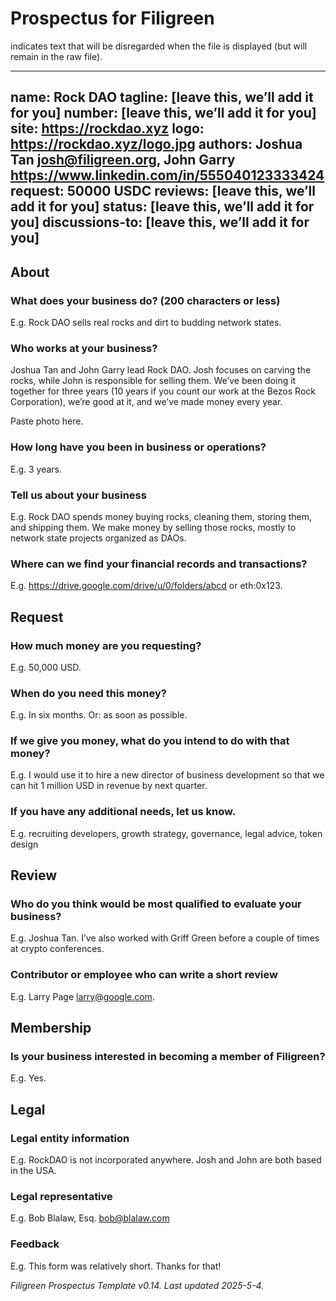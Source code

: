 # Prospectus for Filigreen

<!--
This document is intended to help us create a prospectus (i.e. loan application) for your business, which will be shared with the members of Shore of Filigreen LLC (or just “Filigreen”), an investment club.

This form should take you around 20 minutes to fill out. If we need more detail, we’ll comment on this doc directly, and help you iterate it.

Instructions: 
Yellow indicates things you should fill in / replace with your own information.
Blue indicates things we will fill in or which we might change.
<!-- text --> indicates text that will be disregarded when the file is displayed (but will remain in the raw file).

<!--Note: after a round of private edits, this prospectus will be published online. If this is a problem for you, let us know by commenting here.-->

---
name: Rock DAO
tagline: [leave this, we’ll add it for you]
number: [leave this, we’ll add it for you]
site: https://rockdao.xyz
logo: https://rockdao.xyz/logo.jpg
authors: Joshua Tan <josh@filigreen.org>, John Garry <https://www.linkedin.com/in/555040123333424>
request: 50000 USDC
reviews: [leave this, we’ll add it for you]
status: [leave this, we’ll add it for you]
discussions-to: [leave this, we’ll add it for you]
---

## About

### What does your business do? (200 characters or less)

E.g. Rock DAO sells real rocks and dirt to budding network states.

### Who works at your business?

Joshua Tan and John Garry lead Rock DAO. Josh focuses on carving the rocks, while John is responsible for selling them. We’ve been doing it together for three years (10 years if you count our work at the Bezos Rock Corporation), we’re good at it, and we’ve made money every year.

Paste photo here.

### How long have you been in business or operations?

E.g. 3 years.

### Tell us about your business
<!--This doesn’t need to be an essay, but try to go into some detail.-->

E.g. Rock DAO spends money buying rocks, cleaning them, storing them, and shipping them. We make money by selling those rocks, mostly to network state projects organized as DAOs.

### Where can we find your financial records and transactions?
<!--Filigreen specializes in DAOs and small businesses in Web3. We generally expect loan candidates to maintain transparent finances and operations, e.g. via a known set of wallets or contracts on a public blockchain or on a public platform such as Open Collective.-->

E.g. https://drive.google.com/drive/u/0/folders/abcd or eth:0x123.

## Request

### How much money are you requesting?
<!--This is just an initial request. Feel free to give a ballpark figure unless you have a specific budget in mind.-->

E.g. 50,000 USD.

### When do you need this money?

E.g. In six months. Or: as soon as possible.

### If we give you money, what do you intend to do with that money?

E.g. I would use it to hire a new director of business development so that we can hit 1 million USD in revenue by next quarter.

### If you have any additional needs, let us know.
<!--This question is optional. Feel free to just write some phrases.-->

E.g. recruiting developers, growth strategy, governance, legal advice, token design

## Review

### Who do you think would be most qualified to evaluate your business?

E.g. Joshua Tan. I’ve also worked with Griff Green before a couple of times at crypto conferences.

### Contributor or employee who can write a short review

<!--You can name yourself.-->

E.g. Larry Page <larry@google.com>.

## Membership

### Is your business interested in becoming a member of Filigreen?
<!--[This policy is pending legal review.] If yes, we’ll help. In particular, we’ll take 50% of all interest you pay on your loan and set it up as a “staked investment” in Filigreen. This makes your business a limited member of Filigreen, with all the rights of a common member except that (1) you can’t take the money out unless the common members vote to let you and (2) the governance structure for managing the staked investment is set by the proposer of the loan. This process begins with the first interest payment. However, you get nothing if you don’t pay back your entire loan (principal and interest).-->

E.g. Yes.

## Legal

### Legal entity information

E.g. RockDAO is not incorporated anywhere. Josh and John are both based in the USA.

### Legal representative

E.g. Bob Blalaw, Esq. <bob@blalaw.com>

### Feedback

E.g. This form was relatively short. Thanks for that!

<!--
What’s next: we will convert this document into a prospectus and share it with the members of Filigreen. Members of Filigreen will respond to you directly in this doc, so please make sure you are getting notifications for comments and suggestions.

The goal of Filigreen is to understand, support, and build small businesses in Web3. We evaluate loan applications on many dimensions beyond likelihood of loan repayment. If your application is not accepted, don’t take it as a signal about the overall viability of your business.-->

_Filigreen Prospectus Template v0.14. Last updated 2025-5-4._
